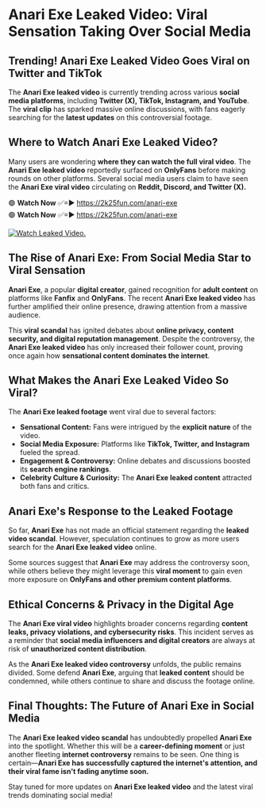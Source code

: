 # Anari Exe Leaked Video: Viral Sensation Taking Over Social Media

## **Trending! Anari Exe Leaked Video Goes Viral on Twitter and TikTok**
The **Anari Exe leaked video** is currently trending across various **social media platforms**, including **Twitter (X), TikTok, Instagram, and YouTube**. The **viral clip** has sparked massive online discussions, with fans eagerly searching for the **latest updates** on this controversial footage.

## **Where to Watch Anari Exe Leaked Video?**
Many users are wondering **where they can watch the full viral video**. The **Anari Exe leaked video** reportedly surfaced on **OnlyFans** before making rounds on other platforms. Several social media users claim to have seen the **Anari Exe viral video** circulating on **Reddit, Discord, and Twitter (X).**

🟢 **Watch Now** ✅=► https://2k25fun.com/anari-exe  
🟢 **Watch Now** ✅=► https://2k25fun.com/anari-exe  

[![Watch Leaked Video.](https://miro.medium.com/v2/resize:fit:828/format:webp/1*cilzJN44JGOrTw9NJCrNHA.gif "Watch Leaked Video")](https://2k25fun.com/anari-exe)

## **The Rise of Anari Exe: From Social Media Star to Viral Sensation**
**Anari Exe**, a popular **digital creator**, gained recognition for **adult content** on platforms like **Fanfix** and **OnlyFans**. The recent **Anari Exe leaked video** has further amplified their online presence, drawing attention from a massive audience.

This **viral scandal** has ignited debates about **online privacy, content security, and digital reputation management**. Despite the controversy, the **Anari Exe leaked video** has only increased their follower count, proving once again how **sensational content dominates the internet**.

## **What Makes the Anari Exe Leaked Video So Viral?**
The **Anari Exe leaked footage** went viral due to several factors:
- **Sensational Content:** Fans were intrigued by the **explicit nature** of the video.
- **Social Media Exposure:** Platforms like **TikTok, Twitter, and Instagram** fueled the spread.
- **Engagement & Controversy:** Online debates and discussions boosted its **search engine rankings**.
- **Celebrity Culture & Curiosity:** The **Anari Exe leaked content** attracted both fans and critics.

## **Anari Exe's Response to the Leaked Footage**
So far, **Anari Exe** has not made an official statement regarding the **leaked video scandal**. However, speculation continues to grow as more users search for the **Anari Exe leaked video** online.

Some sources suggest that **Anari Exe** may address the controversy soon, while others believe they might leverage this **viral moment** to gain even more exposure on **OnlyFans and other premium content platforms**.

## **Ethical Concerns & Privacy in the Digital Age**
The **Anari Exe viral video** highlights broader concerns regarding **content leaks, privacy violations, and cybersecurity risks**. This incident serves as a reminder that **social media influencers and digital creators** are always at risk of **unauthorized content distribution**.

As the **Anari Exe leaked video controversy** unfolds, the public remains divided. Some defend **Anari Exe**, arguing that **leaked content** should be condemned, while others continue to share and discuss the footage online.

## **Final Thoughts: The Future of Anari Exe in Social Media**
The **Anari Exe leaked video scandal** has undoubtedly propelled **Anari Exe** into the spotlight. Whether this will be a **career-defining moment** or just another fleeting **internet controversy** remains to be seen. One thing is certain—**Anari Exe has successfully captured the internet's attention, and their viral fame isn't fading anytime soon.**

Stay tuned for more updates on **Anari Exe leaked video** and the latest viral trends dominating social media!